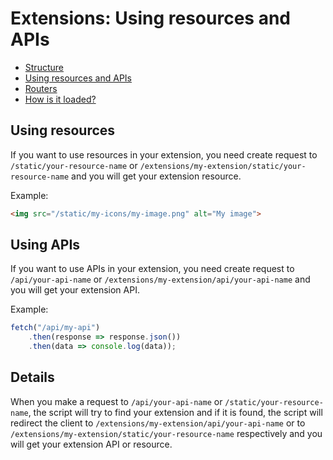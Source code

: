 # Extensions: Using resources and APIs

* [Structure](\structure.md)
* [Using resources and APIs](\using-resources-and-apis.md)
* [Routers](\routers.md)
* [How is it loaded?](\README.md#how-is-it-loaded)

## Using resources

If you want to use resources in your extension, you need create request to ```/static/your-resource-name``` or ```/extensions/my-extension/static/your-resource-name``` and you will get your extension resource.

Example:

```html
<img src="/static/my-icons/my-image.png" alt="My image">
```

## Using APIs

If you want to use APIs in your extension, you need create request to ```/api/your-api-name``` or ```/extensions/my-extension/api/your-api-name``` and you will get your extension API.

Example:

```js
fetch("/api/my-api")
    .then(response => response.json())
    .then(data => console.log(data));
```

## Details

When you make a request to ```/api/your-api-name``` or ```/static/your-resource-name```, the script will try to find your extension and if it is found, the script will redirect the client to ```/extensions/my-extension/api/your-api-name``` or to ```/extensions/my-extension/static/your-resource-name``` respectively and you will get your extension API or resource.
